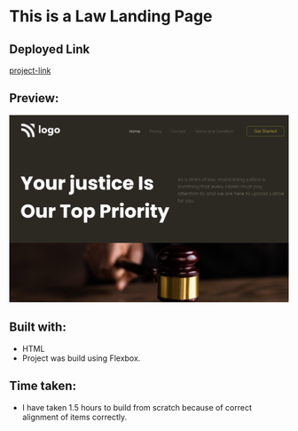 # This is a Law Landing Page

## Deployed Link

[project-link](https://phani-sai-project-03.netlify.app/)

## Preview:

![Desktop view](./Law_Landing_Page.png)

## Built with:

- HTML
- Project was build using Flexbox.


## Time taken:

- I have taken 1.5 hours to build from scratch because of correct alignment of items correctly.




